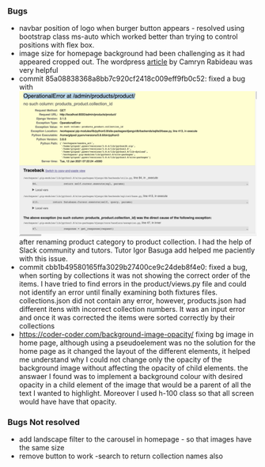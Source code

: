 <!--# Testing
 1. [**Testing User Stories**](#testing-user-stories)
     - [**Responsiveness**](#responsiveness)
     - [**Navbar**](#navbar)
     - [**Footer**](#footer)
     - [**Search bar**](#search-bar)
     - [**Home page**](#home-page)
     - [**About page**](#about-page)
     - [**..... page**](#....-page)
     - [**Contact page**](#contact-page)
     - [**Products and product details pages**](#products-and-product-details-pages)
     - [**Services and service details pages**](#services-and-service-details-pages)
     - [**Cart page**](#cart-page)
     - [**Checkout and checkout success pages**](#checkout-and-checkout-success-pages)
     - [**Authentication pages**](#authentication-pages)
     - [**Profile and Order History**](#profile-and-order-history)
     - [**Admin product management functionality (admin CRUD)**](#admin-product-management-functionality-admin-crud)
 2. [**Automated Testing**](#automated-testing)
      - [**Travis**](#travis)
 3. [**Validators**](#validators)
 4. [**Compatibility and Responsiveness**](#compatibility-and-responsiveness)
 5. [**Other Testing**](#other-testing)
 6. [**Bugs**](#bugs)

## Manual Testing

To return to the previous document, please click [here]().

## Testing User Stories

The following tests were conducted to test the experience of each user outlined earlier in the 'User Stories' section.

### Viewing and Navigation
- **User story being tested**:       
- **Test**:
    - 
    - 
- **Results**: 
- **Verdict**:

- **User story being tested**:       
- **Test**:
    - 
    - 
- **Results**: 
- **Verdict**:

- **User story being tested**:       
- **Test**:
    - 
    - 
- **Results**: 
- **Verdict**:

### Registration and User Accounts
- **User story being tested**:       
- **Test**:
    - 
    - 
- **Results**: 
- **Verdict**:

- **User story being tested**:       
- **Test**:
    - 
    - 
- **Results**: 
- **Verdict**:

- **User story being tested**:       
- **Test**:
    - 
    - 
- **Results**: 
- **Verdict**:

### Further Testing

- Tools such as inspect in google were used to test app at all stages of the development.
- A large amount of testing was done to ensure pages where linking as expected and code was allowing features as planned.
- Friends and colleagues were asked to review the app in order to point out any issues.


### Validators and Lintners

The W3C Markup Validator, W3C CSS Validator Services, pylint comand and js lint validator were used to validate every page of the project to ensure there were no syntax errors in the project.

#### HTML

- [W3C Markup Validator](https://validator.w3.org/) Results: 
    -   [http://set-goals-vl.herokuapp.com/](static/bugs/html_validator_index.jpeg)
    -   [http://set-goals-vl.herokuapp.com/home](static/bugs/htmlValidator_home.jpeg)
    -   [http://set-goals-vl.herokuapp.com/set_goals](static/bugs/htmlValidator_set_goals.jpeg)
    -   [http://set-goals-vl.herokuapp.com/set_goals?username...](static/bugs/htmlValidator_set_goals_user.jpeg)
    -   [http://set-goals-vl.herokuapp.com/SMART](static/bugs/html_validator_smart.jpeg)
    -   [http://set-goals-vl.herokuapp.com/register](static/bugs/html_validator_register.jpeg)
    -   [http://set-goals-vl.herokuapp.com/new_goal with error](static/bugs/html_validator_newGoal1.jpeg)
    -   [http://set-goals-vl.herokuapp.com/SMART](static/bugs/html_validator_smart.jpeg)

#### CSS

- [W3C CSS Validator](https://jigsaw.w3.org/css-validator/#validate_by_input) - [Results](static/bugs/cssValidator.jpeg), [warnings](static/bugs/cssValidator_warnings.jpeg)
    - vendor extentions are proprietary code and appear as a warning in css validator, however they have been use to optimise the display of images in different browsers and to make css code cleaner with use of var for colour scheme.

#### Python

- pylint comand - [Results](static/bugs/pythonLint.jpeg)
    - else after return is identified as unnecessary in the code but without that else condition whenever the username would be correct and the password incorrect, the user would be redirect to the login page without the flash message, this is the reason why I have kept the else condition

#### Javascript

- [js lint Validator](http://jslint.com/) - [Results](static/bugs/jsValidator.jpeg), [warnings](static/bugs/jsValidator_warnings.jpeg)
    - js lint identified the $ as undeclared - the $ is used to access jQuery.

### Compatibility tests

#### Using different browsers

- The app was tested on Google Chrome, Opera, Firefox and Safari browsers

#### Using different devices

- The app was viewed on a variety of devices such as macbook, Samsung tablet and galaxy note

#### Using different screen sizes

- The different devices used to test had different screen sizes. In addition, the inspect tool from chrome browser had been used throughout the project to test thoroughly including different screen sizes.

### Manual tests

#### Navigation bar

- **_mobile view_** - the navigation bar presents logo with link to home page, hover effect working;
  menu icon on the left side as intended (wireframe shows right side but later changed as it looked better of the left);
  menu icon opens when clicked and shows appropriate links: when logged in the links shown are Home, SMART?, My goals, Logout and all links are functional and hover effect working; "log in" and "log out" spelling was corrected as it was showing "login" and "logout";
  When logged out it appears: Home, SMART?, Log in and Register links.

- **_desktop view_** - the navigation bar presents logo with link to home page and hover effects, also presents links on the right side, to the different pages, hover effect is also functional;  
  when the visitor is not logged in, the links viewed in the navigation bar are: Home, SMART?, Log in, Resgister pages (all as intended) - all linkes are functional and with hover effect;  
  when the visitor is logged in, the links available are: Home, SMART?, My goals, New goal and Log out (as intended) - all linkes are functional and with hover effect;

#### Footer

- **_mobile view_** - footer appears in every page and is fixed to the bottom of the page as intended;  
  the footer thas two rows:

  - the top row has 3 icons - Home, instagram and Pinterest - all of the icons are centered to the middle as intended and with appropriate size as when pressed with finger, the wrong icon does not get pressed by mistake;
    The links in the icons are functional (home redirects to home page, instagram redirects to instagram landing page and pinterest redirects to pinterest landing page) and have hover effect;
  - the bottom row presentes the copyrights logo. the footer does not change throughout different pages.

- **_desktop view_** - footer appears in every page and is fixed to the bottom of the page as intended;  
  the footer thas two rows:
  - the top row has 3 icons - Home, instagram and Pinterest - all of the icons are centered to the middle as intended and with appropriate size for visibility;
    The links in the icons are functional (home redirects to home page, instagram redirects to instagram landing page and pinterest redirects to pinterest landing page) and have hover effect;
  - the bottom row presentes the copyrights logo. the footer does not change throughout different pages.

#### Home page

-   **_mobile view_** - parallax effect functional with 2 similar images giving the illusion that is one continuous image.
    -   Hero section with Headline and subheading appropriatly sized and spaced. 
    -   Subheading with pulse effect in the word SMART with active link to SMART? page;  
    -   Hero section showing log in button when visitor is logged out and hidden when visitor is logged in. 
    -   Hero section also displays an illustration with same colour scheme illustrating a women planning - the image is centered and not bleeding out. 
    -   Scrool effect functional and bottom image complements the top image, intending to reveal the road ahead when scrolling down.

-   **_desktop view_** - parallax effect functional with 2 similar images giving the illusion that is one continuous image.
    -   The top image height fixed for screens is wider than 370px. Hero section with Headline and subheading appropriatly sized and spaced. 
    -   Subheading with pulse effect in the word SMART with active link to SMART? page;  
    -   Hero section showing log in button when visitor is logged out and is hidden when visitor is logged in. 
    -   Hero section also displays an illustration with same colour scheme - position corrected for medium and large size screens.  
    -   Scrool effect functional and bottom image complements the top image, intending to reveal the road ahead when scrolling down.

#### SMART? page

-   **_mobile view_**  -  Page has centered heading at he top, has collapsible elements from Materialize. 
    -   Each row has a word related to the acronym SMART and it expands into description when row is clicked - feature is functional.  
    -   Below collapsible elements there is log in button that should not show when user is logged in - corrected.  
    -   Illustration with same colour scheme is located in the bottom right corner of the page.

-   **_desktop view_**  -  Page has centered heading at he top, has collapsible elements from Materialize. 
    -   Each row has a word related to the acronym SMART and it expands into description when row is clicked - feature is functional.  
    -   Below collapsible elements there is log in button that should not show when user is logged in - corrected.  
    -   Illustration with same colour scheme is located in the bottom right corner of the page.


#### Log in page

-   **_mobile view_** and **_desktop view_** -  centered heading 
    -   Form with username, password and submit fields.
    -   Submit button in correct position and with wave Materialize feature functional.
    -   Materialize form fields with green bottom bar when input required format and red when format is not allowed - functional.
    -   Bellow button there is a text saying "Don't have an account yet?" followed by text "Register here." in blue underlined ith a link to register page, link is functional.


  
  |             test              |             expected result              |              actual result               |
  | :---------------------------: | :--------------------------------------: | :--------------------------------------: |
  |     LOG IN page |       |       |
  | "Username" field requirements: a-z, A-Z, 0-9 and between 6 to 12 characters       |                                          |
  |         5 letters  lower case    |     "please match the format requested" alert   |"please match the format requested" alert|
  |         6 letters  lower case | allowed  | allowed. |
  |         12 letters  lower case    |   allowed     | allowed |
  |         13 letters   lower case   | not possible  | not possible to input more than 12 characters |
  |         special character plus 5 letters lower case   |   "please match the format requested" alert   | "please match the format requested" alert |
  |         5 letters  Upper case    |     "please match the format requested" alert   |"please match the format requested" alert|
  |         6 letters  Upper case | allowed  | allowed. |
  |         12 letters  Upper case    |   allowed     | allowed |
  |         13 letters   Upper case   | not possible  | not possible to input more than 12 characters |
  |         special character plus 5 letters upper case  |   "please match the format requested" alert   | "please match the format requested" alert |
  |         3 letters lower case and 3 letters upper case |  allowed     | allowed |
  |         5 digits    |     "please match the format requested" alert   |"please match the format requested" alert|
  |         6 digits | allowed  | allowed |
  |         12 digits   |   allowed     | allowed |
  |         13 digits   | not possible  | not possible to input more than 12 characters |
  |         special character plus 5 ldigits  |   "please match the format requested" alert   | "please match the format requested" alert |
  |         2 digits 2 letters lower case and 2 letters upper case |  allowed     | allowed |
  | _____________________________ |__________________________________________|_________________________________________ | 
  | "Password"  requirements: a-z, A-Z, 0-9 and between 6 to 12 characters       |                                          |
  |         5 letters  lower case    |     "please match the format requested" alert   |"please match the format requested" alert|
  |         6 letters  lower case | allowed  | allowed. |
  |         12 letters  lower case    |   allowed     | allowed |
  |         13 letters   lower case   | not possible  | not possible to input more than 12 characters |
  |         special character plus 5 letters lower case   |   "please match the format requested" alert   | "please match the format requested" alert |
  |         5 letters  Upper case    |     "please match the format requested" alert   |"please match the format requested" alert|
  |         6 letters  Upper case | allowed  | allowed. |
  |         12 letters  Upper case    |   allowed     | allowed |
  |         13 letters   Upper case   | not possible  | not possible to input more than 12 characters |
  |         special character plus 5 letters upper case  |   "please match the format requested" alert   | "please match the format requested" alert |
  |         3 letters lower case and 3 letters upper case |  allowed     | allowed |
  |         5 digits    |     "please match the format requested" alert   |"please match the format requested" alert|
  |         6 digits | allowed  | allowed |
  |         12 digits   |   allowed     | allowed |
  |         13 digits   | not possible  | not possible to input more than 12 characters |
  |         special character plus 5 digits  |   "please match the format requested" alert   | "please match the format requested" alert |
  |         2 digits 2 letters lower case and 2 letters upper case |  allowed     | allowed |
  | _____________________________ |__________________________________________|_________________________________________ | 
  |     incorrect username and incorrect password | flash message: "Incorrect Username and/or password" | flash message: "Incorrect Username and/or password" |
  |     existing username and incorrect password | flash message: "Incorrect Username and/or password" | no flash message! only redirects to login page with empty fields. To correct bug, added else condition to password verification (line 108 at run.py) |
  |     after correction: existing username and incorrect password | flash message: "Incorrect Username and/or password" | flash message: "Incorrect Username and/or password" |
  |     correct username and correct password | redirects to My goals page with flash message: "Welcome {username}" | redirects to My goals page with flash message: "Welcome {username}" |

The flash messages appear in white text with chosen background colour as expected and fade after expected time. The bug found is that the page keeps the margin at the top and does not reset unless the page is reloaded - updated code and retested - element for flash message disapears after 5 seconds and margin disapears.  

#### Register page

-   **_mobile view_** and **_desktop view_** -  centered heading;
    -   Materialize input forms with username, email and password fields and submit button. 
    -   Email is collected and stored for registration but at this stage there is no use for this information. In order to reduce unnecessary errors, the email input are has been removed.
    -   below the button there is a text with link to log in page - link is functional.
    -   Register button with Materialize Wave feature and functional.
    -   The flash messages appear in white text with chosen background colour as expected and fade after expected time. 
    -   The element for flash message disapears after 5 seconds and margin disapears.


|             test              |             expected result              |              actual result               |
  | :---------------------------: | :--------------------------------------: | :--------------------------------------: |
  |     REGISTER page |       |       |
  | "Username" field requirements: a-z, A-Z, 0-9 and between 6 to 12 characters       |                                          |
  |         5 letters  lower case    |     "please match the format requested" alert   |"please match the format requested" alert|
  |         6 letters  lower case | allowed  | allowed. |
  |         12 letters  lower case    |   allowed     | allowed |
  |         13 letters   lower case   | not possible  | not possible to input more than 12 characters |
  |         special character plus 5 letters lower case   |   "please match the format requested" alert   | "please match the format requested" alert |
  |         5 letters  Upper case    |     "please match the format requested" alert   |"please match the format requested" alert|
  |         6 letters  Upper case | allowed  | allowed. |
  |         12 letters  Upper case    |   allowed     | allowed |
  |         13 letters   Upper case   | not possible  | not possible to input more than 12 characters |
  |         special character plus 5 letters upper case  |   "please match the format requested" alert   | "please match the format requested" alert |
  |         3 letters lower case and 3 letters upper case |  allowed     | allowed |
  |         5 digits    |     "please match the format requested" alert   |"please match the format requested" alert|
  |         6 digits | allowed  | allowed |
  |         12 digits   |   allowed     | allowed |
  |         13 digits   | not possible  | not possible to input more than 12 characters |
  |         special character plus 5 digits  |   "please match the format requested" alert   | "please match the format requested" alert |
  |         2 digits 2 letters lower case and 2 letters upper case |  allowed     | allowed |
  | _____________________________ |__________________________________________|_________________________________________ | 
  | "Password"  requirements: a-z, A-Z, 0-9 and between 6 to 12 characters       |                                          |
  |         5 letters  lower case    |     "please match the format requested" alert   |"please match the format requested" alert|
  |         6 letters  lower case | allowed  | allowed. |
  |         12 letters  lower case    |   allowed     | allowed |
  |         13 letters   lower case   | not possible  | not possible |
  |         special character plus 5 letters lower case   |   "please match the format requested" alert   | "please match the format requested" alert |
  |         5 letters  Upper case    |     "please match the format requested" alert   |"please match the format requested" alert|
  |         6 letters  Upper case | allowed  | allowed. |
  |         12 letters  Upper case    |   allowed     | allowed |
  |         13 letters   Upper case   | not possible  | not possible |
  |         special character plus 5 letters upper case  |   "please match the format requested" alert   | "please match the format requested" alert |
  |         3 letters lower case and 3 letters upper case |  allowed     | allowed |
  |         5 digits    |     "please match the format requested" alert   |"please match the format requested" alert|
  |         6 digits | allowed  | allowed |
  |         12 digits   |   allowed     | allowed |
  |         13 digits   | not possible  | not possible |
  |         special character plus 5 digits  |   "please match the format requested" alert   | "please match the format requested" alert |
  |         2 digits 2 letters lower case and 2 letters upper case |  allowed     | allowed |
  | _____________________________ |__________________________________________|_________________________________________ | 
  | existing username | flash message: "Username already exists" | flash message: "Username already exists" |
  |     new username and correct format password | flash message: "You are now registered" | flash message: "You are now registered" |

  
#### New Goal

-   **_mobile view_** and **_desktop view_** -  centered heading;  
    -   New Goal is available to the logged in user through link in navigation bar; 
    -   Submit button did not have wave effect but button was functional. Added materialize wave-effect class and button then had wave effect.
    -   Style, color scheme and layout appeared as expected.

form test

|             test              |             expected result              |              actual result               |
| :---------------------------: | :--------------------------------------: | :--------------------------------------: |
|     NEW GOAL page : form      |                                          |                                          |
| "Title" field between 5 to 30 characters       |                         |                                          |
|         leave empty |     "please fill in this field" alert   |   "please fill in this field" alert   |
|         4 letters |     "please lengthen this text to 5 characters or more..." alert   | "please lengthen this text to 5 characters or more..." alert   |
|         5 letters | allowed  | allowed - input data appears in the goal card |
|        15 letters | allowed  | allowed - input data appears in the goal card |
|         30 letters | allowed  | allowed - input data appears in the goal card |
|         31 letters | not possible  | not possible  |
| _____________________________ |__________________________________________|_________________________________________ | 
| "Category" when clicked has dropdown menu showing categories stored in mongodb    |                                          | 
|     selected one category | allowed | allowed - selected category appears in the goal card|
|     not selected a category |   clicking submit will not work | clicking submit will not work | 
| _____________________________ |__________________________________________|_________________________________________ | 
| "Add image" this feature is not available at this stage   |                                          | 
|     click in input area |   disabled input area - greyed out | disabled input area - greyed out | 
| _____________________________ |__________________________________________|_________________________________________ | 
| "Describe your new goal" allowed between 3 to 200 characters |            | 
|         leave empty |     "please fill in this field" alert   |   "please fill in this field" alert   |
|         2 letters |     "please lengthen this text to 3 characters or more..." alert   | "please lengthen this text to 3 characters or more..." alert   |
|         3 letters | allowed  | allowed - input data appears in the goal card |
|        20 letters | allowed  | allowed - input data appears in the goal card |
|         200 letters | allowed  | allowed - input data appears in the goal card |
|         201 letters | not possible  | not possible  |
| _____________________________ |__________________________________________|_________________________________________ | 
| "End Date (optional)" when clicked a calendar appears   |               |                 |
|     selecting a date | allowed | allowed - selected date appears in the goal card|
|     leaving date unselected |   allowed | allowed - in the goal card it appears an empty space |


#### My Goals

-   **_mobile view_** -  centered heading;  
  - A goal card per row.
  -   **_desktop view_** -  centered heading;
  - 2 cards per row in medium size screens (tested 768px) and 3 cards per row in large size screens (tested 1024px and 1440px);  
  - goal card:  static image in top container;  
        - 1st text row with goal title as per input and 3 vertical dots on the right side - if title occupies 2 lines, half of the icons in the card disappear- replaced card "small" class by "medium" - image started stretching when changed screen sizes, to fix this, increased max-height which makes part of the image hidden at some screen sizes but not streched;  
        - 2nd row with 2 icons on the right side, a pencil for edit and a bin for delete function;
        - reveal container has Title at the top with X on the right to enable hiding the container;  
        - reveal container has ruler container with goal description - if word is too long, it bleeds out of the card - added word-wrap property to css code to fix bug;  
        - reveal container with bottom row showing end date if any (icon present with and without date);
        - reveal container with background image at the bottom right corner;
        - reveal container missing category chosen - added to the reveal container.
  -   **_mobile view_** and **_desktop view_** 
  |             test              |             expected result              |              actual result               |
  | :---------------------------: | :--------------------------------------: | :--------------------------------------: |
  |     GOAL CARD  features     |                                          |                                          |
  | click in image, title or 3 vertical dots icon| reveals card added content | reveals card added content | 
  |    hover pencil icon |     information box appears saying "edit"  |   information box appears saying "edit"  |
  |    hover bin icon |     information box appears saying "delete"  |   information box appears saying "delete"  |
  |    click pencil icon |    redirects to edit-goal template  |   redirects to edit-goal template  |
  |    click bin icon |    pop-up confirmation box "are you sure you want to delete this goal?" |   pop-up confirmation box   |
  | pop-up confirmation box with Cancel button in colour scheme and text "YES, DELETE IT!" to the right of the cancel button | 
  |     click cancel button | redirects to my goals page | redirects to my goals page |
  |     click text "YES, DELETE IT!" | deletes goal and flash message "Goal Deleted" and redirect to my goals page | deletes goal and flash message "Goal Deleted" and redirect to my goals page |


#### edit template

-   Edit page should have similar layout of new goal page with different header and with form fields populated with current data.
-   Access to edit new goal page is possible through the pencil icon.
-   Once edit form is submited, the user is redirected to my goals page with card showing updated data.
-   Pressing cancel button reditects the user to My Goals page with unchanged data.

-   **_mobile view_** and **_desktop view_** -  centered heading; 


form test

|             test              |             expected result              |              actual result               |
| :---------------------------: | :--------------------------------------: | :--------------------------------------: |
|     Edit GOAL page : form     |                                          |                                          |
| "Title" field between 5 to 30 characters       |                         |                                          |
|         leave empty |     "please fill in this field" alert   |  "please fill in this field" alert |
|         4 letters |     "please lengthen this text to 5 characters or more..." alert   |  "please lengthen this text to 5 characters or more..." alert  |
|         5 letters | allowed  | allowed - goal is updated |
|        15 letters | allowed  | allowed - goal is updated |
|         30 letters | allowed  | allowed - goal is updated |
|         31 letters | not possible  | not possible  |
| _____________________________ |__________________________________________|_________________________________________ | 
| "Category" showing current category name / when clicked has dropdown menu showing categories stored in mongodb    |  
|   leave current category name without altering | allowed |  allowed - updated card has same data |                                        | 
|     selected one category | allowed | allowed - new selected category is updated in the goal card|
|     not selected a category |   current category name is preselected  | current category name is preselected  |
| _____________________________ |__________________________________________|_________________________________________ | 
| "Add image" this feature is not available at this stage   |                                          | 
|     click in input area |   disabled input area - greyed out | disabled input area - greyed out | 
| _____________________________ |__________________________________________|_________________________________________ | 
| "Describe your new goal" allowed between 3 to 200 characters |            | 
|     data not changed |    allowed | allowed - updated card has same data |
|         leave empty |     "please fill in this field" alert   |   "please fill in this field" alert   |
|         2 letters |     "please lengthen this text to 3 characters or more..." alert   | "please lengthen this text to 3 characters or more..." alert   |
|         3 letters | allowed  | allowed - goal is updated |
|        20 letters | allowed  | allowed - goal is updated |
|         200 letters | allowed  | allowed - goal is updated |
|         201 letters | not possible  | not possible  |
| _____________________________ |__________________________________________|_________________________________________ | 
| "End Date (optional)" when clicked a calendar appears   |               | 
|     leaving the date unaltered |  allowed | allowed - updated card has same date |
|     selecting a date | allowed | allowed - selected date is updated in the goal card|
|     clearing date |   allowed | allowed - in the goal card it appears an empty space |
| if there is no current date, leaving the date unselected | allowed | allowed - in the goal card it appears an empty space |

###  Bugs Known

#### Bugs resolved

- Once on collapible navbar menu the menu would not expand - console showing error. This was corrected by correcting the jquery script in the base.html.
- Once testing register.html by input new details in form the error "AttributeError: 'NoneType' object has no attribute 'lower'" would repeatedly appear. Checked mongodb key on heroku, mongodb and eny.py document but all ok.  
I have ried changing collection names but no different until realised that there was no "name" property in username input in register.html. Once corrected this the form worked.
- card layout on goals.html: icons for edit and delete too small as found in [lighthouse tool](static/bugs/edit-delete-bug.jpeg) found in inspect developer tools in chrome browser [(screenshot of analysis)](static/images/bugs/edit-delete-bug.jpeg "lighthouse analysis regards my goals page").
- delete will delete the card in front instead of the card that suposed to delete. to resolve this issue added {{ loop.index }} to icon id and modal followed by tabindex="-1" to correct the bug.

#### Bugs unresolved
- http://set-goals-vl.herokuapp.com/new_goal accesscible when input url in bar when visitor is not logged in. It allows to input data, however when submited an error occurs showing keyerror: user. It showld not allow access to the page if user is not logged in. At the time of writting, I have time restrictions to resolve this error.
- http://set-goals-vl.herokuapp.com/set_goals accesscible when input url in bar when visitor is not logged in. There is access to the page but no goal cards are displayed. At the time of writting, I have time restrictions to resolve this error.
-->

### Bugs
- navbar position of logo when burger button appears -  resolved using bootstrap class ms-auto which worked better than trying to control positions with flex box.
- image size for homepage background had been challenging as it had appeared cropped out. The wordpress [article](https://wordpress.com/go/design/choose-website-background-image/#:~:text=The%20best%20website%20background%20image,to%20minimize%20site%20load%20times.) by Camryn Rabideau was very helpful
- commit 85a08838368a8bb7c920cf2418c009eff9fb0c52: fixed a bug with![migrations](static/images/readme/error_1.png) after renaming product category to product collection. I had the help of Slack community and tutors. Tutor Igor Basuga add helped me paciently with this issue.
- commit cbb1b49580165ffa3029b27400ce9c24deb8f4e0: fixed a bug, when sorting by collections it was not showing the correct order of the items. I have tried to find errors in the product/views.py file and could not identify an error until finally examining both fixtures files. collections.json did not contain any error, however, products.json had different itens with incorrect collection numbers. It was an input error and once it was corrected the items were sorted correctly by their collections
- https://coder-coder.com/background-image-opacity/ fixing bg image in home page, although using a pseudoelement was no the solution for the home page as it changed the layout of the different elements, it helped me understand why I could not change only the opacity of the background image without affecting the opacity of child elements. the answaer I found was to implement a background colour with desired opacity in a child element of the image that would be a parent of all the text I wanted to highlight. Moreover I used h-100 class so that all screen would have have that opacity.

### Bugs Not resolved
- add landscape filter to the carousel in homepage - so that images have the same size
- remove button to work
-search to return collection names also
